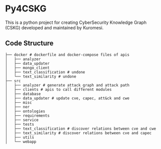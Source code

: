 # Py4CSKG
This is a python project for creating CyberSecurity Knowledge Graph (CSKG) developed and maintained by Kuromesi.

## Code Structure

```
├── docker # dockerfile and docker-compose files of apis
│   ├── analyzer
│   ├── data_updater
│   ├── mongo_client
│   ├── text_classification # undone
│   └── text_similarity # undone
├── src
│   ├── analyzer # generate attack graph and attack path
│   ├── clients # apis to call different modules
│   ├── database
│   ├── data_updater # update cve, capec, att&ck and cwe
│   ├── misc
│   ├── ner
│   ├── ontologies
│   ├── requirements
│   ├── service
│   ├── tests
│   ├── text_classification # discover relations between cve and cwe
│   ├── text_similarity # discover relations between cve and capec
│   ├── utils
│   └── webapp
```